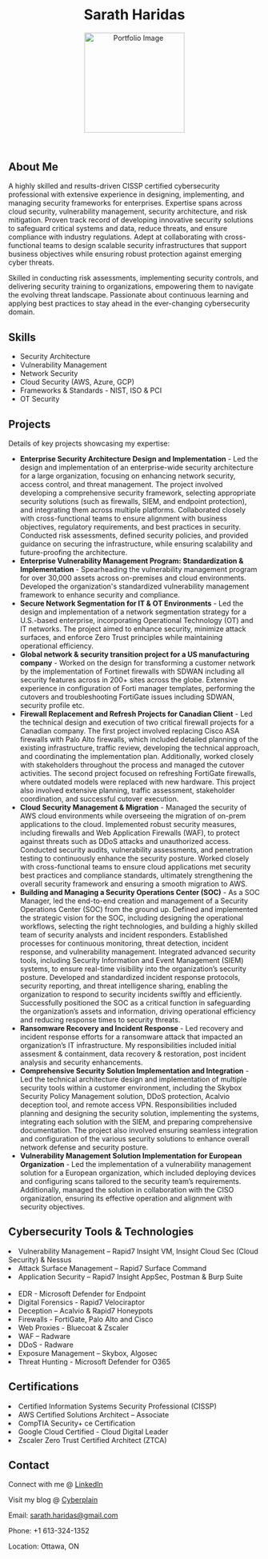 <!DOCTYPE html>
<html lang="en">
<head>
    <meta charset="UTF-8">
    <meta name="viewport" content="width=device-width, initial-scale=1.0">
 </head>
<body>
    <header>
        <h1>Sarath Haridas</h1>
        <img src="https://github.com/cyberplain99/cybersecurity-portfolio/blob/main/Sarath-2025.jpeg?raw=true" alt="Portfolio Image" width="200" />
        </header>
    <div class="container">
        <section class="about">
            <h2>About Me</h2>
            <p>A highly skilled and results-driven CISSP certified cybersecurity professional with extensive experience in designing, implementing, and managing security frameworks for enterprises. Expertise spans across cloud security, vulnerability management, security architecture, and risk mitigation. Proven track record of developing innovative security solutions to safeguard critical systems and data, reduce threats, and ensure compliance with industry regulations. Adept at collaborating with cross-functional teams to design scalable security infrastructures that support business objectives while ensuring robust protection against emerging cyber threats.

Skilled in conducting risk assessments, implementing security controls, and delivering security training to organizations, empowering them to navigate the evolving threat landscape. Passionate about continuous learning and applying best practices to stay ahead in the ever-changing cybersecurity domain.</p>
        </section>
        <section class="Skills">
            <h2>Skills</h2>
            <ul>
                <li>Security Architecture</li>
                <li>Vulnerability Management</li>
                <li>Network Security</li>
                <li>Cloud Security (AWS, Azure, GCP)</li>
                <li>Frameworks & Standards - NIST, ISO & PCI </li>
                <li>OT Security</li>
            </ul>
        </section>
        <section class="Projects">
            <h2>Projects</h2>
            <p>Details of key projects showcasing my expertise:</p>
            <ul>
                <li><strong>Enterprise Security Architecture Design and Implementation</strong> - Led the design and implementation of an enterprise-wide security architecture for a large organization, focusing on enhancing network security, access control, and threat management. The project involved developing a comprehensive security framework, selecting appropriate security solutions (such as firewalls, SIEM, and endpoint protection), and integrating them across multiple platforms. Collaborated closely with cross-functional teams to ensure alignment with business objectives, regulatory requirements, and best practices in security. Conducted risk assessments, defined security policies, and provided guidance on securing the infrastructure, while ensuring scalability and future-proofing the architecture.</li>
                <li><strong>Enterprise Vulnerability Management Program: Standardization & Implementation</strong> - Spearheading the vulnerability management program for over 30,000 assets across on-premises and cloud environments. Developed the organization's standardized vulnerability management framework to enhance security and compliance.</li>
                <li><strong>Secure Network Segmentation for IT & OT Environments</strong> - Led the design and implementation of a network segmentation strategy for a U.S.-based enterprise, incorporating Operational Technology (OT) and IT networks. The project aimed to enhance security, minimize attack surfaces, and enforce Zero Trust principles while maintaining operational efficiency.
                <li><strong>Global network & security transition project for a US manufacturing company</strong> - Worked on the design for transforming a customer network by the implementation of Fortinet firewalls with SDWAN including all security features across in 200+ sites across the globe. Extensive experience in configuration of Forti manager templates, performing the cutovers and troubleshooting FortiGate issues including SDWAN, security profile etc.</li>
                <li><strong>Firewall Replacement and Refresh Projects for Canadian Client</strong> - Led the technical design and execution of two critical firewall projects for a Canadian company. The first project involved replacing Cisco ASA firewalls with Palo Alto firewalls, which included detailed planning of the existing infrastructure, traffic review, developing the technical approach, and coordinating the implementation plan. Additionally, worked closely with stakeholders throughout the process and managed the cutover activities. The second project focused on refreshing FortiGate firewalls, where outdated models were replaced with new hardware. This project also involved extensive planning, traffic assessment, stakeholder coordination, and successful cutover execution. </li>
                <li><strong>Cloud Security Management & Migration</strong> - Managed the security of AWS cloud environments while overseeing the migration of on-prem applications to the cloud. Implemented robust security measures, including firewalls and Web Application Firewalls (WAF), to protect against threats such as DDoS attacks and unauthorized access. Conducted security audits, vulnerability assessments, and penetration testing to continuously enhance the security posture. Worked closely with cross-functional teams to ensure cloud applications met security best practices and compliance standards, ultimately strengthening the overall security framework and ensuring a smooth migration to AWS.</li>
                <li><strong>Building and Managing a Security Operations Center (SOC)</strong> - As a SOC Manager, led the end-to-end creation and management of a Security Operations Center (SOC) from the ground up. Defined and implemented the strategic vision for the SOC, including designing the operational workflows, selecting the right technologies, and building a highly skilled team of security analysts and incident responders. Established processes for continuous monitoring, threat detection, incident response, and vulnerability management. Integrated advanced security tools, including Security Information and Event Management (SIEM) systems, to ensure real-time visibility into the organization’s security posture. Developed and standardized incident response protocols, security reporting, and threat intelligence sharing, enabling the organization to respond to security incidents swiftly and efficiently. Successfully positioned the SOC as a critical function in safeguarding the organization’s assets and information, driving operational efficiency and reducing response times to security threats.</li>
                <li><strong>Ransomware Recovery and Incident Response</strong> - Led recovery and incident response efforts for a ransomware attack that impacted an organization’s IT infrastructure. My responsibilities included initial assesment & containment, data recovery & restoration, post incident analysis and security enhancements.</li>
                <li><strong>Comprehensive Security Solution Implementation and Integration</strong> - Led the technical architecture design and implementation of multiple security tools within a customer environment, including the Skybox Security Policy Management solution, DDoS protection, Acalvio deception tool, and remote access VPN. Responsibilities included planning and designing the security solution, implementing the systems, integrating each solution with the SIEM, and preparing comprehensive documentation. The project also involved ensuring seamless integration and configuration of the various security solutions to enhance overall network defense and security posture.</li>
                <li><strong>Vulnerability Management Solution Implementation for European Organization</strong> - Led the implementation of a vulnerability management solution for a European organization, which included deploying devices and configuring scans tailored to the security team’s requirements. Additionally, managed the solution in collaboration with the CISO organization, ensuring its effective operation and alignment with security objectives.</li>
            </ul>
        </section>
        <section class="Tools used">
    <h2>Cybersecurity Tools & Technologies</h2>
    <li> Vulnerability Management – Rapid7 Insight VM, Insight Cloud Sec (Cloud Security) & Nessus </li>
    <li> Attack Surface Management – Rapid7 Surface Command </li>
    <li> Application Security – Rapid7 Insight AppSec, Postman & Burp Suite </li>  
    <li> EDR - Microsoft Defender for Endpoint </li>
    <li> Digital Forensics - Rapid7 Velociraptor </li>
    <li> Deception – Acalvio & Rapid7 Honeypots </li>
    <li> Firewalls - FortiGate, Palo Alto and Cisco </li>
    <li> Web Proxies - Bluecoat & Zscaler </li>
    <li> WAF – Radware </li>
    <li> DDoS - Radware </li>
    <li> Exposure Management – Skybox, Algosec </li>
    <li> Threat Hunting - Microsoft Defender for O365 </li>
     </section>
        <section class="Certifications">
        <h2>Certifications</h2>
        <li>Certified Information Systems Security Professional (CISSP)</li>
        <li>AWS Certified Solutions Architect – Associate</li>
        <li>CompTIA Security+ ce Certification</li>
        <li>Google Cloud Certified - Cloud Digital Leader</li>
        <li>Zscaler Zero Trust Certified Architect (ZTCA)</li>
        </section>
        <section class="Contact">
            <h2>Contact</h2>
            <p>Connect with me @ <a href="https://www.linkedin.com/in/sarath-haridas-cissp-87122147" target="_blank">LinkedIn</a></p>
            <p>Visit my blog @ <a href="https://www.linkedin.com/newsletters/7112204275157458945/" target="_blank">Cyberplain</a></p>
            <p>Email: sarath.haridas@gmail.com</p>
            <p>Phone: +1 613-324-1352</p>
            <p>Location: Ottawa, ON </p>
        </section>
    </div>
</body>
</html>
